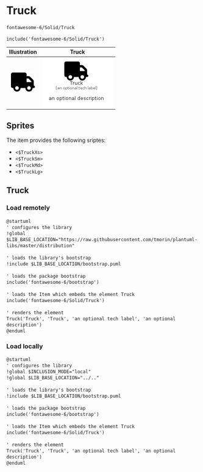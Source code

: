 # Truck


```text
fontawesome-6/Solid/Truck
```

```text
include('fontawesome-6/Solid/Truck')
```



| Illustration | Truck |
| :---: | :---: |
| ![illustration for Illustration](../../fontawesome-6/Solid/Truck.png) | ![illustration for Truck](../../fontawesome-6/Solid/Truck.Local.png) |



## Sprites
The item provides the following sriptes:

- `<$TruckXs>`
- `<$TruckSm>`
- `<$TruckMd>`
- `<$TruckLg>`





## Truck

### Load remotely
```plantuml
@startuml
' configures the library
!global $LIB_BASE_LOCATION="https://raw.githubusercontent.com/tmorin/plantuml-libs/master/distribution"

' loads the library's bootstrap
!include $LIB_BASE_LOCATION/bootstrap.puml

' loads the package bootstrap
include('fontawesome-6/bootstrap')

' loads the Item which embeds the element Truck
include('fontawesome-6/Solid/Truck')

' renders the element
Truck('Truck', 'Truck', 'an optional tech label', 'an optional description')
@enduml
```

### Load locally
```plantuml
@startuml
' configures the library
!global $INCLUSION_MODE="local"
!global $LIB_BASE_LOCATION="../.."

' loads the library's bootstrap
!include $LIB_BASE_LOCATION/bootstrap.puml

' loads the package bootstrap
include('fontawesome-6/bootstrap')

' loads the Item which embeds the element Truck
include('fontawesome-6/Solid/Truck')

' renders the element
Truck('Truck', 'Truck', 'an optional tech label', 'an optional description')
@enduml
```

